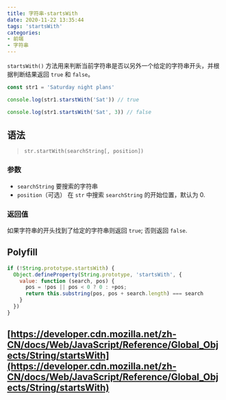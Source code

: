 ```yaml
---
title: 字符串-startsWith
date: 2020-11-22 13:35:44
tags: 'startsWith'
categories:
- 前端
- 字符串
---
```


`startsWith()` 方法用来判断当前字符串是否以另外一个给定的字符串开头，并根据判断结果返回 `true` 和 `false`。

```js
const str1 = 'Saturday night plans'

console.log(str1.starstWith('Sat')) // true

console.log(str1.startsWith('Sat', 3)) // false
```

## 语法

> `str.startWith(searchString[, position])`

### 参数

- `searchString`
  要搜索的字符串
- `position`（可选）
  在 `str` 中搜索 `searchString` 的开始位置，默认为 0.

### 返回值

如果字符串的开头找到了给定的字符串则返回 `true`; 否则返回 `false`.

## Polyfill

```js
if (!String.prototype.startsWith) {
  Object.defineProperty(String.prototype, 'startsWith', {
    value: function (search, pos) {
      pos = !pos || pos < 0 ? 0 : +pos;
      return this.substring(pos, pos + search.length) === search
    }
  })
}
```

## [https://developer.cdn.mozilla.net/zh-CN/docs/Web/JavaScript/Reference/Global_Objects/String/startsWith](https://developer.cdn.mozilla.net/zh-CN/docs/Web/JavaScript/Reference/Global_Objects/String/startsWith)
